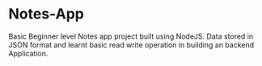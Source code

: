 # Notes-App

Basic Beginner level Notes app project built using NodeJS. 
Data stored in JSON format and learnt basic read write operation in building an backend Application.
